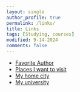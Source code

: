 ```yaml
---
layout: single
author_profile: true
permalink: /links/
title: Links
tags: [Studying, courses]
modified: 9-14-2024
comments: false
---
```



* [Favorite Author](http://myfavoritauthor.com)
* [Places I want to visit](http://iwanttovisit.com)
* [My home city](http://homecity.com)
* [My university](http://myuniversity.com)

